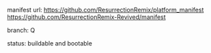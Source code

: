 manifest url:
https://github.com/ResurrectionRemix/platform_manifest
https://github.com/ResurrectionRemix-Revived/manifest

branch:
Q

status:
buildable and bootable
